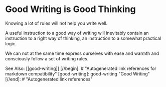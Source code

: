 # Good Writing is Good Thinking

Knowing a lot of rules will not help you write well.

A useful instruction to a good way of writing will inevitably contain an instruction to a right way of thinking, an instruction to a somewhat practical logic.

We can not at the same time express ourselves with ease and warmth and consciously follow a set of writing rules. 

See Also: [[good-writing]]
[//begin]: # "Autogenerated link references for markdown compatibility"
[good-writing]: good-writing "Good Writing"
[//end]: # "Autogenerated link references"
